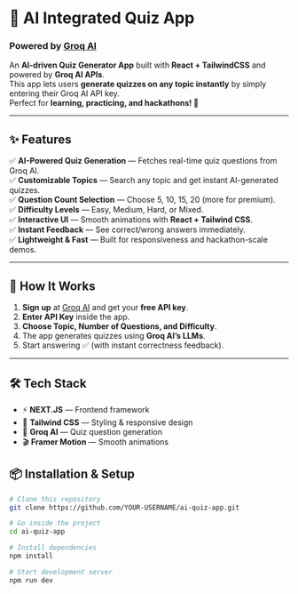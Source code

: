 # 🧠 AI Integrated Quiz App  
### Powered by [Groq AI](https://groq.com/)

An **AI-driven Quiz Generator App** built with **React + TailwindCSS** and powered by **Groq AI APIs**.  
This app lets users **generate quizzes on any topic instantly** by simply entering their Groq AI API key.  
Perfect for **learning, practicing, and hackathons! 🚀**

---

## ✨ Features

✅ **AI-Powered Quiz Generation** — Fetches real-time quiz questions from Groq AI.  
✅ **Customizable Topics** — Search any topic and get instant AI-generated quizzes.  
✅ **Question Count Selection** — Choose 5, 10, 15, 20 (more for premium).  
✅ **Difficulty Levels** — Easy, Medium, Hard, or Mixed.  
✅ **Interactive UI** — Smooth animations with **React + Tailwind CSS**.  
✅ **Instant Feedback** — See correct/wrong answers immediately.  
✅ **Lightweight & Fast** — Built for responsiveness and hackathon-scale demos.  

---

## 🚀 How It Works

1. **Sign up** at [Groq AI](https://groq.com/) and get your **free API key**.  
2. **Enter API Key** inside the app.  
3. **Choose Topic, Number of Questions, and Difficulty**.  
4. The app generates quizzes using **Groq AI’s LLMs**.  
5. Start answering ✅ (with instant correctness feedback).  

---

## 🛠️ Tech Stack

- ⚡ **NEXT.JS** — Frontend framework  
- 🎨 **Tailwind CSS** — Styling & responsive design  
- 🤖 **Groq AI** — Quiz question generation  
- 🎬 **Framer Motion** — Smooth animations  



## 📦 Installation & Setup

```bash
# Clone this repository
git clone https://github.com/YOUR-USERNAME/ai-quiz-app.git

# Go inside the project
cd ai-quiz-app

# Install dependencies
npm install

# Start development server
npm run dev
